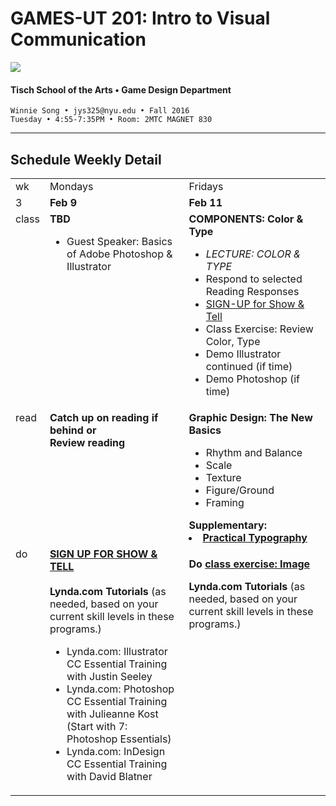 # GAMES-UT 201: Intro to Visual Communication

![](http://www.fusionfilmfestival.com/wp-content/uploads/2013/01/tisch-logo-left.png)

#### Tisch School of the Arts • Game Design Department

    Winnie Song • jys325@nyu.edu • Fall 2016
    Tuesday • 4:55-7:35PM • Room: 2MTC MAGNET 830

---

## Schedule Weekly Detail

<table>
<tr>
<td>wk</td>
<td>Mondays</td>
<td>Fridays</td>
</tr>
<!-- dates -->
<tr>
  <td valign="top">3</td>
  <td valign="top"><strong>Feb 9</strong></td>
  <td valign="top"><strong>Feb 11</strong></td>
</tr>
<!-- class -->
<tr>
  <td valign="top" width="4%">class</td>
  <td valign="top" width="48%"><strong>TBD</strong>
  <ul><li> Guest Speaker: Basics of Adobe Photoshop & Illustrator</ul>
  </td>
  <td valign="top" width="48%"><strong>COMPONENTS: Color & Type</strong>
    <ul>
    <li><i>LECTURE: COLOR & TYPE</i>
    <li>Respond to selected Reading Responses</li>
    <li><a href="../projects/dm1123_vfs_show_and_tells.md">SIGN-UP for Show & Tell</a></li>
    <li>Class Exercise: Review Color, Type</li>
    <li>Demo Illustrator continued (if time)</li>
    <li>Demo Photoshop (if time)</li>
    </ul>
  </td>
</tr>

<!-- read -->
<tr>
  <td valign="top">read</td>
  <td valign="top"><strong>Catch up on reading if behind or<br>Review reading</strong></td>
  <td valign="top"><strong>Graphic Design: The New Basics</strong>
  <ul>
  <li>Rhythm and Balance</li>
  <li>Scale</li>
  <li>Texture</li>
  <li>Figure/Ground</li>
  <li>Framing</li>
  </ul>
  <strong>Supplementary:
  <li><a href=http://practicaltypography.com>Practical Typography</li></a></strong>
  </ul>
  </td>
</tr>

<!-- do -->
<tr>
  <td valign="top">do</td>
  <td valign="top">
  <strong><a href="../projects/dm1123_vfs_show_and_tells.md">SIGN UP FOR SHOW & TELL</a></strong><br><br>
  <strong>Lynda.com Tutorials</strong> (as needed, based on your current skill levels in these programs.)
  <ul>
  <li>Lynda.com: Illustrator CC Essential Training with Justin Seeley</li>
  <li>Lynda.com: Photoshop CC Essential Training with Julieanne Kost (Start with 7: Photoshop Essentials)</li>
  <li>Lynda.com: InDesign CC Essential Training with David Blatner</li>
  </ul></td>
  <td valign="top"><p><strong>Do <a href="../class_exercises/dm1123_class_exercise_image.md" target="_blank">class exercise: Image</a></strong></p>
  <strong>Lynda.com Tutorials</strong> (as needed, based on your current skill levels in these programs.)</td>
</tr>
</table>









